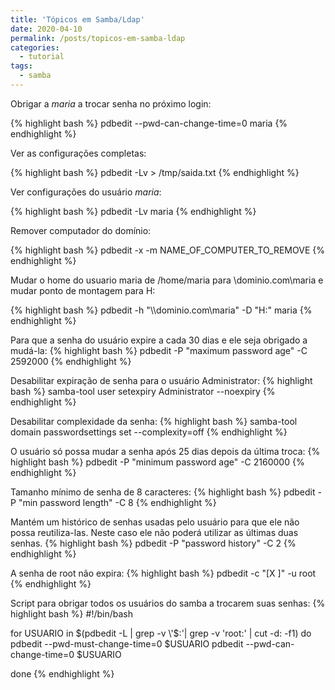 ```yaml
---
title: 'Tópicos em Samba/Ldap'
date: 2020-04-10
permalink: /posts/topicos-em-samba-ldap
categories:
  - tutorial
tags:
  - samba
---
```


Obrigar a *maria* a trocar senha no próximo login:

{% highlight bash %}
    pdbedit --pwd-can-change-time=0 maria
{% endhighlight %}

Ver as configurações completas:

{% highlight bash %}
pdbedit -Lv > /tmp/saida.txt
{% endhighlight %}

Ver configurações do usuário *maria*:

{% highlight bash %}
pdbedit -Lv maria
{% endhighlight %}

Remover computador do domínio:

{% highlight bash %}
pdbedit -x -m NAME_OF_COMPUTER_TO_REMOVE
{% endhighlight %}

Mudar o home do usuario maria de /home/maria para
\\dominio.com\maria e mudar ponto de montagem
para H:

{% highlight bash %}
pdbedit -h "\\\\dominio.com\\maria" -D "H:" maria
{% endhighlight %}

Para que a senha do usuário expire a cada 30 dias e ele seja obrigado a
mudá-la:
{% highlight bash %}
pdbedit -P "maximum password age" -C 2592000
{% endhighlight %}

Desabilitar expiração de senha para o usuário Administrator:
{% highlight bash %}
samba-tool user setexpiry Administrator --noexpiry 
{% endhighlight %}

Desabilitar complexidade da senha:
{% highlight bash %}
samba-tool domain passwordsettings set --complexity=off
{% endhighlight %}

O usuário só possa mudar a senha após 25 dias depois da última
troca:
{% highlight bash %}
pdbedit -P "minimum password age" -C 2160000
{% endhighlight %}

Tamanho mínimo de senha de 8 caracteres:
{% highlight bash %}
pdbedit -P "min password length" -C 8
{% endhighlight %}

Mantém um histórico de senhas usadas pelo usuário para que ele não possa
reutiliza-las.
Neste caso ele não poderá utilizar as últimas duas senhas.
{% highlight bash %}
pdbedit -P "password history" -C 2
{% endhighlight %}

A senha de root não expira:
{% highlight bash %}
pdbedit -c "[X ]" -u root
{% endhighlight %}

Script para obrigar todos os usuários do samba a trocarem
suas senhas:
{% highlight bash %}
#!/bin/bash

for USUARIO in $(pdbedit -L | grep -v \'$:\'| grep -v \'root:\' | cut -d:
-f1)
do
   pdbedit --pwd-must-change-time=0 $USUARIO
   pdbedit --pwd-can-change-time=0 $USUARIO

done
{% endhighlight %}
